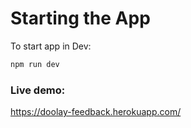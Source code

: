 # Starting the App

To start app in Dev:

```sh
npm run dev
```

### Live demo:

https://doolay-feedback.herokuapp.com/
